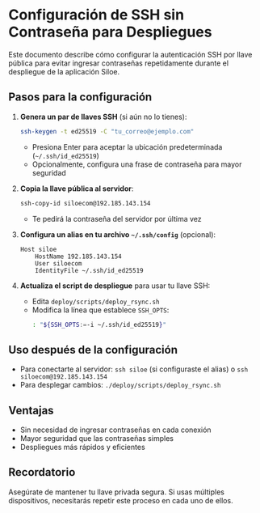 # Configuración de SSH sin Contraseña para Despliegues

Este documento describe cómo configurar la autenticación SSH por llave pública para evitar ingresar contraseñas repetidamente durante el despliegue de la aplicación Siloe.

## Pasos para la configuración

1. **Genera un par de llaves SSH** (si aún no lo tienes):
   ```bash
   ssh-keygen -t ed25519 -C "tu_correo@ejemplo.com"
   ```
   - Presiona Enter para aceptar la ubicación predeterminada (`~/.ssh/id_ed25519`)
   - Opcionalmente, configura una frase de contraseña para mayor seguridad

2. **Copia la llave pública al servidor**:
   ```bash
   ssh-copy-id siloecom@192.185.143.154
   ```
   - Te pedirá la contraseña del servidor por última vez

3. **Configura un alias en tu archivo `~/.ssh/config`** (opcional):
   ```
   Host siloe
       HostName 192.185.143.154
       User siloecom
       IdentityFile ~/.ssh/id_ed25519
   ```

4. **Actualiza el script de despliegue** para usar tu llave SSH:
   - Edita `deploy/scripts/deploy_rsync.sh`
   - Modifica la línea que establece `SSH_OPTS`:
     ```bash
     : "${SSH_OPTS:=-i ~/.ssh/id_ed25519}"
     ```

## Uso después de la configuración

- Para conectarte al servidor: `ssh siloe` (si configuraste el alias) o `ssh siloecom@192.185.143.154`
- Para desplegar cambios: `./deploy/scripts/deploy_rsync.sh`

## Ventajas

- Sin necesidad de ingresar contraseñas en cada conexión
- Mayor seguridad que las contraseñas simples
- Despliegues más rápidos y eficientes

## Recordatorio

Asegúrate de mantener tu llave privada segura. Si usas múltiples dispositivos, necesitarás repetir este proceso en cada uno de ellos.
